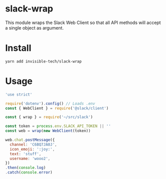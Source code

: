 # slack-wrap

This module wraps the Slack Web Client so that all API methods will accept a single object as argument.

# Install
```
yarn add invisible-tech/slack-wrap
```

# Usage
```javascript
'use strict'

require('dotenv').config() // Loads .env
const { WebClient } = require('@slack/client')

const { wrap } = require('~/src/slack')

const token = process.env.SLACK_API_TOKEN || ''
const web = wrap(new WebClient(token))

web.chat.postMessage({
  channel: 'C6BQ7JA0J',
  icon_emoji: ':joy:',
  text: 'stuff',
  username: 'wooo2',
})
.then(console.log)
.catch(console.error)

```

